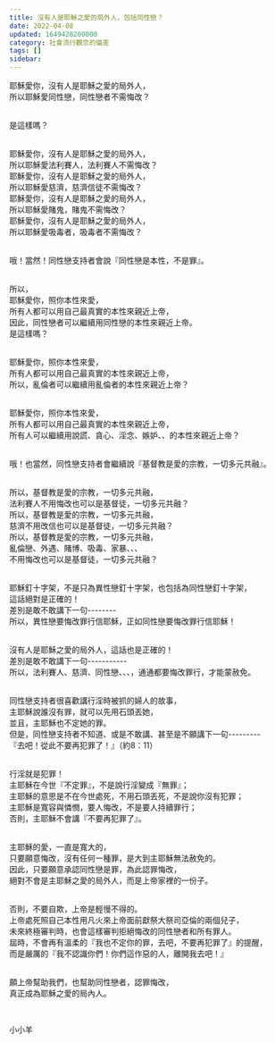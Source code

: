```yaml
---
title: 沒有人是耶穌之愛的局外人，包括同性戀？
date: 2022-04-08
updated: 1649428200000
category: 社會流行觀念的偏差
tags: []
sidebar: 
---
```


<p>耶穌愛你，沒有人是耶穌之愛的局外人，<br/>
所以耶穌愛同性戀，同性戀者不需悔改？</p>
<p><br/>
是這樣嗎？</p>
<p><br/>
耶穌愛你，沒有人是耶穌之愛的局外人，<br/>
所以耶穌愛法利賽人，法利賽人不需悔改？<br/>
耶穌愛你，沒有人是耶穌之愛的局外人，<br/>
所以耶穌愛慈濟，慈濟信徒不需悔改？<br/>
耶穌愛你，沒有人是耶穌之愛的局外人，<br/>
所以耶穌愛賭鬼，賭鬼不需悔改？<br/>
耶穌愛你，沒有人是耶穌之愛的局外人，<br/>
所以耶穌愛吸毒者，吸毒者不需悔改？</p>
<p><br/>
哦！當然！同性戀支持者會說『同性戀是本性，不是罪』。</p>
<p><br/>
所以，<br/>
耶穌愛你，照你本性來愛，<br/>
所有人都可以用自己最真實的本性來親近上帝，<br/>
因此，同性戀者可以繼續用同性戀的本性來親近上帝。<br/>
是這樣嗎？</p>
<p><br/>
耶穌愛你，照你本性來愛，<br/>
所有人都可以用自己最真實的本性來親近上帝，<br/>
所以，亂倫者可以繼續用亂倫者的本性來親近上帝？</p>
<p><br/>
耶穌愛你，照你本性來愛，<br/>
所有人都可以用自己最真實的本性來親近上帝，<br/>
所有人可以繼續用說謊、貪心、淫念、嫉妒、、的本性來親近上帝？</p>
<p><br/>
哦！也當然，同性戀支持者會繼續說『基督教是愛的宗教，一切多元共融』。</p>
<p><br/>
所以，基督教是愛的宗教，一切多元共融，<br/>
法利賽人不用悔改也可以是基督徒，一切多元共融？<br/>
所以，基督教是愛的宗教，一切多元共融，<br/>
慈濟不用改信也可以是基督徒，一切多元共融？<br/>
所以，基督教是愛的宗教，一切多元共融，<br/>
亂倫戀、外遇、賭博、吸毒、家暴、、、<br/>
不用悔改也可以是基督徒，一切多元共融？</p>
<p><br/>
耶穌釘十字架，不是只為異性戀釘十字架，也包括為同性戀釘十字架，<br/>
這話絕對是正確的！<br/>
差別是敢不敢講下一句--------<br/>
所以，異性戀要悔改罪行信耶穌，正如同性戀要悔改罪行信耶穌！</p>
<p><br/>
沒有人是耶穌之愛的局外人，這話也是正確的！<br/>
差別是敢不敢講下一句-----------<br/>
所以，法利賽人、慈濟、同性戀、、、，通通都要悔改罪行，才能蒙赦免。</p>
<p><br/>
同性戀支持者很喜歡講行淫時被抓的婦人的故事，<br/>
主耶穌說誰沒有罪，就可以先用石頭丟她，<br/>
並且，主耶穌也不定她的罪。<br/>
但是，同性戀支持者不知道、或是不敢講、甚至是不願講下一句---------<br/>
『去吧！從此不要再犯罪了！』（約8：11）</p>
<p><br/>
行淫就是犯罪！<br/>
主耶穌在今世『不定罪』，不是說行淫變成『無罪』；<br/>
主耶穌的意思是不在今世處死，不用石頭丟死，不是說你沒有犯罪；<br/>
主耶穌是寬容與憐憫，要人悔改，不是要人持續罪行；<br/>
否則，主耶穌不會講『不要再犯罪了』。</p>
<p><br/>
主耶穌的愛，一直是寬大的，<br/>
只要願意悔改，沒有任何一種罪，是大到主耶穌無法赦免的。<br/>
因此，只要願意承認同性戀是罪，為此認罪悔改，<br/>
絕對不會是主耶穌之愛的局外人，而是上帝家裡的一份子。</p>
<p><br/>
否則，不要自欺，上帝是輕慢不得的。<br/>
上帝處死照自己本性用凡火來上帝面前獻祭大祭司亞倫的兩個兒子，<br/>
未來終極審判時，也會這樣審判拒絕悔改的同性戀者和所有罪人。<br/>
屆時，不會再有溫柔的『我也不定你的罪，去吧，不要再犯罪了』的提醒，<br/>
而是嚴厲的『我不認識你們！你們這作惡的人，離開我去吧！』</p>
<p><br/>
願上帝幫助我們，也幫助同性戀者，認罪悔改，<br/>
真正成為耶穌之愛的局內人。</p>
<p> </p>
<p>小小羊</p>
<p> </p>
